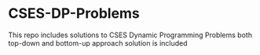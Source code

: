 # CSES-DP-Problems
This repo includes solutions to CSES Dynamic Programming Problems  both top-down and bottom-up approach solution is included
